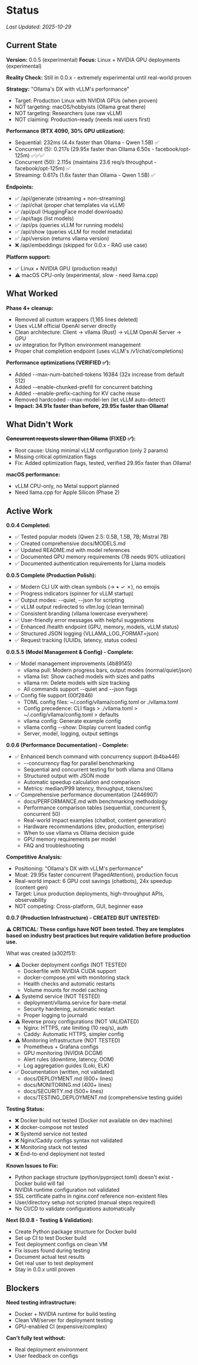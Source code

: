 # Status

_Last Updated: 2025-10-29_

## Current State

**Version:** 0.0.5 (experimental)
**Focus:** Linux + NVIDIA GPU deployments (experimental)

**Reality Check:** Still in 0.0.x - extremely experimental until real-world proven

**Strategy:** "Ollama's DX with vLLM's performance"
- Target: Production Linux with NVIDIA GPUs (when proven)
- NOT targeting: macOS/hobbyists (Ollama great there)
- NOT targeting: Researchers (use raw vLLM)
- NOT claiming: Production-ready (needs real users first)

**Performance (RTX 4090, 30% GPU utilization):**
- Sequential: 232ms (4.4x faster than Ollama - Qwen 1.5B) ✅
- Concurrent (5): 0.217s (29.95x faster than Ollama 6.50s - facebook/opt-125m) ✅✅✅
- Concurrent (50): 2.115s (maintains 23.6 req/s throughput - facebook/opt-125m) ✅
- Streaming: 0.617s (1.6x faster than Ollama - Qwen 1.5B) ✅

**Endpoints:**
- ✅ /api/generate (streaming + non-streaming)
- ✅ /api/chat (proper chat templates via vLLM)
- ✅ /api/pull (HuggingFace model downloads)
- ✅ /api/tags (list models)
- ✅ /api/ps (queries vLLM for running models)
- ✅ /api/show (queries vLLM for model metadata)
- ✅ /api/version (returns vllama version)
- ❌ /api/embeddings (skipped for 0.0.x - RAG use case)

**Platform support:**
- ✅ Linux + NVIDIA GPU (production ready)
- ⚠️ macOS CPU-only (experimental, slow - need llama.cpp)

## What Worked

**Phase 4+ cleanup:**
- Removed all custom wrappers (1,165 lines deleted)
- Uses vLLM official OpenAI server directly
- Clean architecture: Client → vllama (Rust) → vLLM OpenAI Server → GPU
- uv integration for Python environment management
- Proper chat completion endpoint (uses vLLM's /v1/chat/completions)

**Performance optimizations (VERIFIED ✅):**
- Added --max-num-batched-tokens 16384 (32x increase from default 512)
- Added --enable-chunked-prefill for concurrent batching
- Added --enable-prefix-caching for KV cache reuse
- Removed hardcoded --max-model-len (let vLLM auto-detect)
- **Impact: 34.91x faster than before, 29.95x faster than Ollama!**

## What Didn't Work

**~~Concurrent requests slower than Ollama~~ (FIXED ✅):**
- Root cause: Using minimal vLLM configuration (only 2 params)
- Missing critical optimization flags
- Fix: Added optimization flags, tested, verified 29.95x faster than Ollama!

**macOS performance:**
- vLLM CPU-only, no Metal support planned
- Need llama.cpp for Apple Silicon (Phase 2)

## Active Work

**0.0.4 Completed:**
- ✅ Tested popular models (Qwen 2.5: 0.5B, 1.5B, 7B; Mistral 7B)
- ✅ Created comprehensive docs/MODELS.md
- ✅ Updated README.md with model references
- ✅ Documented GPU memory requirements (7B needs 90% utilization)
- ✅ Documented authentication requirements for Llama models

**0.0.5 Complete (Production Polish):**
- ✅ Modern CLI UX with clean symbols (→ • ✓ ✗), no emojis
- ✅ Progress indicators (spinner for vLLM startup)
- ✅ Output modes: --quiet, --json for scripting
- ✅ vLLM output redirected to vllm.log (clean terminal)
- ✅ Consistent branding (vllama lowercase everywhere)
- ✅ User-friendly error messages with helpful suggestions
- ✅ Enhanced /health endpoint (GPU, memory, models, vLLM status)
- ✅ Structured JSON logging (VLLAMA_LOG_FORMAT=json)
- ✅ Request tracking (UUIDs, latency, status codes)

**0.0.5.5 (Model Management & Config) - Complete:**
- ✅ Model management improvements (4b89145)
  - vllama pull: Modern progress bars, output modes (normal/quiet/json)
  - vllama list: Show cached models with sizes and paths
  - vllama rm: Delete models with size tracking
  - All commands support --quiet and --json flags
- ✅ Config file support (00f2846)
  - TOML config files: ~/.config/vllama/config.toml or ./vllama.toml
  - Config precedence: CLI flags > ./vllama.toml > ~/.config/vllama/config.toml > defaults
  - vllama config: Generate example config
  - vllama config --show: Display current loaded config
  - Server, model, logging, output settings

**0.0.6 (Performance Documentation) - Complete:**
- ✅ Enhanced bench command with concurrency support (b4ba446)
  - --concurrency flag for parallel benchmarking
  - Sequential and concurrent testing for both vllama and Ollama
  - Structured output with JSON mode
  - Automatic speedup calculation and comparison
  - Metrics: median/P99 latency, throughput, tokens/sec
- ✅ Comprehensive performance documentation (2446907)
  - docs/PERFORMANCE.md with benchmarking methodology
  - Performance comparison tables (sequential, concurrent 5, concurrent 50)
  - Real-world impact examples (chatbot, content generation)
  - Hardware recommendations (dev, production, enterprise)
  - When to use vllama vs Ollama decision guide
  - GPU memory requirements per model
  - FAQ and troubleshooting

**Competitive Analysis:**
- Positioning: "Ollama's DX with vLLM's performance"
- Moat: 29.95x faster concurrent (PagedAttention), production focus
- Real-world impact: 6 GPU cost savings (chatbots), 24x speedup (content gen)
- Target: Linux production deployments, high-throughput APIs, observability
- NOT competing: Cross-platform, GUI, beginner ease

**0.0.7 (Production Infrastructure) - CREATED BUT UNTESTED:**

**⚠️ CRITICAL: These configs have NOT been tested. They are templates based on industry best practices but require validation before production use.**

What was created (a302f51):
- ⚠️ Docker deployment configs (NOT TESTED)
  - Dockerfile with NVIDIA CUDA support
  - docker-compose.yml with monitoring stack
  - Health checks and automatic restarts
  - Volume mounts for model caching
- ⚠️ Systemd service (NOT TESTED)
  - deployment/vllama.service for bare-metal
  - Security hardening, automatic restart
  - Proper logging to journald
- ⚠️ Reverse proxy configurations (NOT VALIDATED)
  - Nginx: HTTPS, rate limiting (10 req/s), auth
  - Caddy: Automatic HTTPS, simpler config
- ⚠️ Monitoring infrastructure (NOT TESTED)
  - Prometheus + Grafana configs
  - GPU monitoring (NVIDIA DCGM)
  - Alert rules (downtime, latency, OOM)
  - Log aggregation guides (Loki, ELK)
- ✅ Documentation (written, not validated)
  - docs/DEPLOYMENT.md (600+ lines)
  - docs/MONITORING.md (400+ lines)
  - docs/SECURITY.md (500+ lines)
  - docs/TESTING_DEPLOYMENT.md (comprehensive testing guide)

**Testing Status:**
- ❌ Docker build not tested (Docker not available on dev machine)
- ❌ docker-compose not tested
- ❌ Systemd service not tested
- ❌ Nginx/Caddy configs syntax not validated
- ❌ Monitoring stack not tested
- ❌ End-to-end deployment not tested

**Known Issues to Fix:**
- Python package structure (python/pyproject.toml) doesn't exist - Docker build will fail
- NVIDIA runtime configuration not validated
- SSL certificate paths in nginx.conf reference non-existent files
- User/directory setup not scripted (manual steps required)
- No CI/CD to validate configurations automatically

**Next (0.0.8 - Testing & Validation):**
- Create Python package structure for Docker build
- Set up CI to test Docker build
- Test deployment configs on clean VM
- Fix issues found during testing
- Document actual test results
- Get real user to test deployment
- Stay in 0.0.x until proven

## Blockers

**Need testing infrastructure:**
- Docker + NVIDIA runtime for build testing
- Clean VM/server for deployment testing
- GPU-enabled CI (expensive/complex)

**Can't fully test without:**
- Real deployment environment
- User feedback on configs
